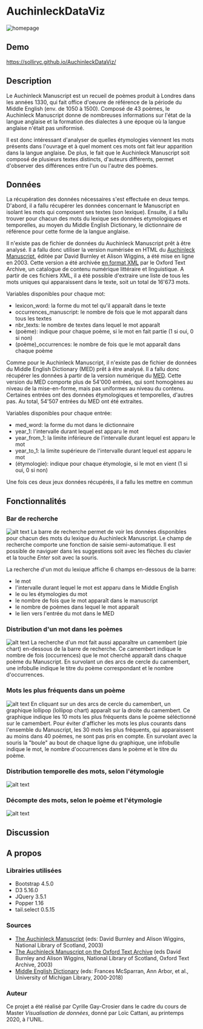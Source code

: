 # AuchinleckDataViz
![homepage](screenshots/homepage.PNG)

## Demo
https://solliryc.github.io/AuchinleckDataViz/

## Description
Le Auchinleck Manuscript est un recueil de poèmes produit à Londres dans les années 1330, qui fait office d'oeuvre de référence de la période du Middle English (env. de 1050 à 1500). Composé de 43 poèmes, le Auchinleck Manuscript donne de nombreuses informations sur l'état de la langue anglaise et la formation des dialectes à une époque où la langue anglaise n'était pas uniformisé.

Il est donc intéressant d'analyser de quelles étymologies viennent les mots présents dans l'ouvrage et à quel moment ces mots ont fait leur apparition dans la langue anglaise. De plus, le fait que le Auchinleck Manuscript soit composé de plusieurs textes distincts, d'auteurs différents, permet d'observer des différences entre l'un ou l'autre des poèmes.

## Données
La récupération des données nécessaires s'est effectuée en deux temps. D'abord, il a fallu récupérer les données concernant le Manuscript en isolant les mots qui composent ses textes (son lexique). Ensuite, il a fallu trouver pour chacun des mots du lexique ses données etymologiques et temporelles, au moyen du Middle English Dictionary, le dictionnaire de référence pour cette forme de la langue anglaise.

Il n'existe pas de fichier de données du Auchinleck Manuscript prêt à être analysé. Il a fallu donc utiliser la version numérisée en HTML du [Auchinleck Manuscript](https://auchinleck.nls.uk/), éditée par David Burnley et Alison Wiggins, a été mise en ligne en 2003. Cette version a été archivée [en format XML](https://ota.bodleian.ox.ac.uk/repository/xmlui/handle/20.500.12024/2493) par le Oxford Text Archive, un catalogue de contenu numérique littéraire et linguistique. A partir de ces fichiers XML, il a été possible d'extraire une liste de tous les mots uniques qui apparaissent dans le texte, soit un total de 16'673 mots.

Variables disponibles pour chaque mot:
* lexicon_word: la forme du mot tel qu'il apparaît dans le texte
* occurrences_manuscript: le nombre de fois que le mot apparaît dans tous les textes
* nbr_texts: le nombre de textes dans lequel le mot apparaît
* (poème): indique pour chaque poème, si le mot en fait partie (1 si oui, 0 si non)
* (poème)_occurrences: le nombre de fois que le mot apparaît dans chaque poème

Comme pour le Auchinleck Manuscript, il n'existe pas de fichier de données du Middle English Dictionary (MED) prêt à être analysé. Il a fallu donc récupérer les données à partir de la version numérique du [MED](https://quod.lib.umich.edu/m/middle-english-dictionary). Cette version du MED comporte plus de 54'000 entrées, qui sont homogènes au niveau de la mise-en-forme, mais pas uniformes au niveau du contenu. Certaines entrées ont des données étymologiques et temporelles, d'autres pas. Au total, 54'507 entrées du MED ont été extraites.

Variables disponibles pour chaque entrée:
* med_word: la forme du mot dans le dictionnaire
* year_1: l'intervalle durant lequel est apparu le mot
* year_from_1: la limite inférieure de l'intervalle durant lequel est apparu le mot
* year_to_1: la limite supérieure de l'intervalle durant lequel est apparu le mot
* (étymologie): indique pour chaque étymologie, si le mot en vient (1 si oui, 0 si non)

Une fois ces deux jeux données récupérés, il a fallu les mettre en commun

## Fonctionnalités
### Bar de recherche
![alt text](screenshots/searchbar_1.PNG)
La barre de recherche permet de voir les données disponibles pour chacun des mots du lexique du Auchinleck Manuscript. Le champ de recherche comporte une fonction de saisie semi-automatique. Il est possible de naviguer dans les suggestions soit avec les flèches du clavier et la touche <i>Enter</i> soit avec la souris.

La recherche d'un mot du lexique affiche 6 champs en-dessous de la barre:
* le mot
* l'intervalle durant lequel le mot est apparu dans le Middle English
* le ou les étymologies du mot
* le nombre de fois que le mot apparaît dans le manuscript
* le nombre de poèmes dans lequel le mot apparaît
* le lien vers l'entrée du mot dans le MED

### Distribution d'un mot dans les poèmes
![alt text](screenshots/piechart_1.PNG)
La recherche d'un mot fait aussi apparaître un camembert (pie chart) en-dessous de la barre de recherche. Ce camembert indique le nombre de fois (occurrences) que le mot cherché apparaît dans chaque poème du Manuscript. En survolant un des arcs de cercle du camembert, une infobulle indique le titre du poème correspondant et le nombre d'occurrences.

### Mots les plus fréquents dans un poème
![alt text](screenshots/lollipopchart_1.PNG)
En cliquant sur un des arcs de cercle du camembert, un graphique lollipop (lollipop chart) apparaît sur la droite du camembert. Ce graphique indique les 10 mots les plus fréquents dans le poème séléctionné sur le camembert. Pour éviter d'afficher les mots les plus courants dans l'ensemble du Manuscript, les 30 mots les plus fréquents, qui apparaissent au moins dans 40 poèmes, ne sont pas pris en compte. En survolant avec la souris la "boule" au bout de chaque ligne du graphique, une infobulle indique le mot, le nombre d'occurrences dans le poème et le titre du poème.

### Distribution temporelle des mots, selon l'étymologie
![alt text](screenshots/histogram_1.PNG)


### Décompte des mots, selon le poème et l'étymologie
![alt text](screenshots/barchart_1.PNG)

## Discussion


## A propos
### Librairies utilisées
* Bootstrap 4.5.0
* D3 5.16.0
* JQuery 3.5.1
* Popper 1.16
* tail.select 0.5.15

### Sources
* [The Auchinleck Manuscript](https://auchinleck.nls.uk/) (eds: David Burnley and Alison Wiggins, National Library of Scotland, 2003)
* <a href="https://ota.bodleian.ox.ac.uk/repository/xmlui/handle/20.500.12024/2493" target='_blank'>The Auchinleck Manuscript on the Oxford Text Archive</a> (eds David Burnley and Alison Wiggins, National Library of Scotland, Oxford Text Archive, 2003)
* <a href="https://quod.lib.umich.edu/m/middle-english-dictionary" target="_blank">Middle English Dictionary</a> (eds: Frances McSparran, Ann Arbor, et al., University of Michigan Library, 2000-2018)

### Auteur
Ce projet a été réalisé par Cyrille Gay-Crosier dans le cadre du cours de Master <i>Visualisation de données</i>, donné par Loïc Cattani, au printemps 2020, à l'UNIL.
